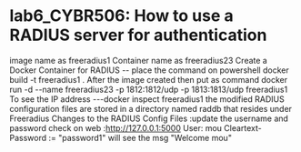 # lab6_CYBR506: How to use a RADIUS server for authentication
image name as freeradius1
Container name as  freeradius23
Create a Docker Container for RADIUS --
 place the command on powershell docker build -t freeradius1 .
After the image created then put as command  docker run -d --name freeradius23 -p 1812:1812/udp -p 1813:1813/udp freeradius1
To see the IP address ---docker inspect freeradius1
the modified RADIUS configuration files are stored in a directory named raddb that resides under Freeradius
Changes to the RADIUS Config Files :update the username and password 
     check on web :http://127.0.0.1:5000
      User: mou    Cleartext-Password := "password1"
will see the msg "Welcome mou"
